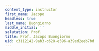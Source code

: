 ```yaml
---
content_type: instructor
first_name: Jacopo
headless: true
last_name: Buongiorno
middle_initial: ''
salutation: Prof.
title: Prof. Jacopo Buongiorno
uid: c3112142-9ab3-c628-e596-a39ed2eeb7bd
---
```

